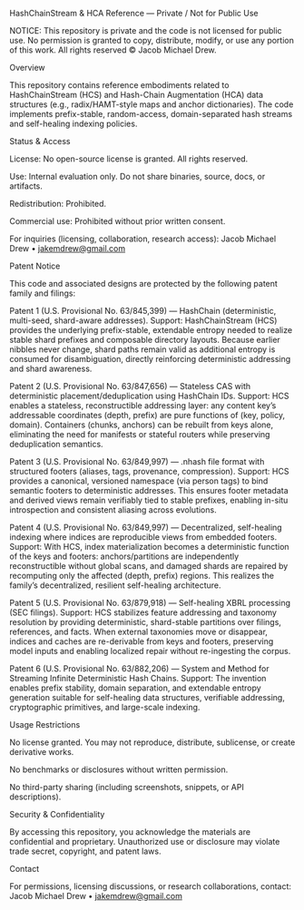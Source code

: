 HashChainStream & HCA Reference — Private / Not for Public Use

NOTICE: This repository is private and the code is not licensed for public use.
No permission is granted to copy, distribute, modify, or use any portion of this work.
All rights reserved © Jacob Michael Drew.

Overview

This repository contains reference embodiments related to HashChainStream (HCS) and Hash-Chain Augmentation (HCA) data structures (e.g., radix/HAMT-style maps and anchor dictionaries).
The code implements prefix-stable, random-access, domain-separated hash streams and self-healing indexing policies.

Status & Access

License: No open-source license is granted. All rights reserved.

Use: Internal evaluation only. Do not share binaries, source, docs, or artifacts.

Redistribution: Prohibited.

Commercial use: Prohibited without prior written consent.

For inquiries (licensing, collaboration, research access):
Jacob Michael Drew • jakemdrew@gmail.com 

Patent Notice

This code and associated designs are protected by the following patent family and filings:

Patent 1 (U.S. Provisional No. 63/845,399) — HashChain (deterministic, multi-seed, shard-aware addresses).
Support: HashChainStream (HCS) provides the underlying prefix-stable, extendable entropy needed to realize stable shard prefixes and composable directory layouts. Because earlier nibbles never change, shard paths remain valid as additional entropy is consumed for disambiguation, directly reinforcing deterministic addressing and shard awareness.

Patent 2 (U.S. Provisional No. 63/847,656) — Stateless CAS with deterministic placement/deduplication using HashChain IDs.
Support: HCS enables a stateless, reconstructible addressing layer: any content key’s addressable coordinates (depth, prefix) are pure functions of (key, policy, domain). Containers (chunks, anchors) can be rebuilt from keys alone, eliminating the need for manifests or stateful routers while preserving deduplication semantics.

Patent 3 (U.S. Provisional No. 63/849,997) — .nhash file format with structured footers (aliases, tags, provenance, compression).
Support: HCS provides a canonical, versioned namespace (via person tags) to bind semantic footers to deterministic addresses. This ensures footer metadata and derived views remain verifiably tied to stable prefixes, enabling in-situ introspection and consistent aliasing across evolutions.

Patent 4 (U.S. Provisional No. 63/849,997) — Decentralized, self-healing indexing where indices are reproducible views from embedded footers.
Support: With HCS, index materialization becomes a deterministic function of the keys and footers: anchors/partitions are independently reconstructible without global scans, and damaged shards are repaired by recomputing only the affected (depth, prefix) regions. This realizes the family’s decentralized, resilient self-healing architecture.

Patent 5 (U.S. Provisional No. 63/879,918) — Self-healing XBRL processing (SEC filings).
Support: HCS stabilizes feature addressing and taxonomy resolution by providing deterministic, shard-stable partitions over filings, references, and facts. When external taxonomies move or disappear, indices and caches are re-derivable from keys and footers, preserving model inputs and enabling localized repair without re-ingesting the corpus.

Patent 6 (U.S. Provisional No. 63/882,206) — System and Method for Streaming Infinite Deterministic Hash Chains.
Support: The invention enables prefix stability, domain separation, and extendable entropy generation suitable for self-healing data structures, verifiable addressing, cryptographic primitives, and large-scale indexing.

Usage Restrictions

No license granted. You may not reproduce, distribute, sublicense, or create derivative works.

No benchmarks or disclosures without written permission.

No third-party sharing (including screenshots, snippets, or API descriptions).

Security & Confidentiality

By accessing this repository, you acknowledge the materials are confidential and proprietary.
Unauthorized use or disclosure may violate trade secret, copyright, and patent laws.

Contact

For permissions, licensing discussions, or research collaborations, contact:
Jacob Michael Drew • jakemdrew@gmail.com
